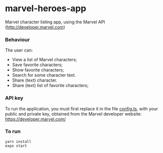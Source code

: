 # marvel-heroes-app
Marvel character listing app, using the Marvel API (http://developer.marvel.com)

### Behaviour
The user can:
* View a list of Marvel characters;
* Save favorite characters;
* Show favorite characters;
* Search for some character text.
* Share (text) character.
* Share (text) list of favorite characters;

### API key
To run the application, you must first replace it in the file [config.ts](config.ts), with your public and private key, obtained from the Marvel developer website: https://developer.marvel.com/

### To run
```
yarn install
expo start
```
